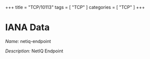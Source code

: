 +++
title = "TCP/10113"
tags = [ "TCP" ]
categories = [ "TCP" ]
+++

# IANA Data

_Name:_ netiq-endpoint

_Description:_ NetIQ Endpoint

